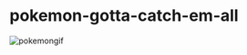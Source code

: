 # pokemon-gotta-catch-em-all
![pokemongif](https://github.com/bushrafatimakhan30/pokemon-gotta-catch-em-all/assets/120975147/7162b63d-2fb7-4fd1-af9e-43de9842bb65)


